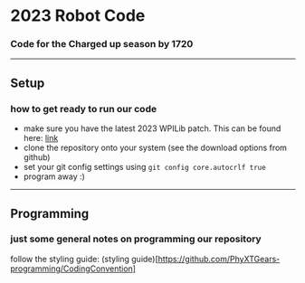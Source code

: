 # 2023 Robot Code
### Code for the Charged up season by 1720

---
## Setup
### how to get ready to run our code
- make sure you have the latest 2023 WPILib patch. This can be found here: [link](https://docs.wpilib.org/en/stable/docs/zero-to-robot/step-2/wpilib-setup.html)
- clone the repository onto your system (see the download options from github)
- set your git config settings using `git config core.autocrlf true`
- program away :)
---

## Programming
### just some general notes on programming our repository
follow the styling guide: (styling guide)[https://github.com/PhyXTGears-programming/CodingConvention]